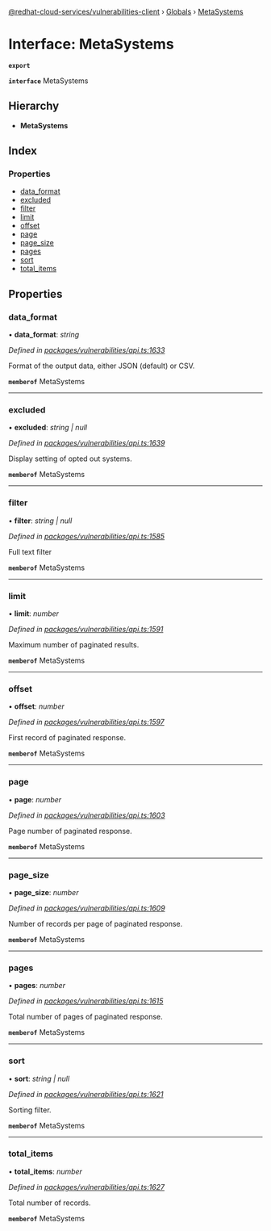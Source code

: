 [@redhat-cloud-services/vulnerabilities-client](../README.md) › [Globals](../globals.md) › [MetaSystems](metasystems.md)

# Interface: MetaSystems

**`export`** 

**`interface`** MetaSystems

## Hierarchy

* **MetaSystems**

## Index

### Properties

* [data_format](metasystems.md#data_format)
* [excluded](metasystems.md#excluded)
* [filter](metasystems.md#filter)
* [limit](metasystems.md#limit)
* [offset](metasystems.md#offset)
* [page](metasystems.md#page)
* [page_size](metasystems.md#page_size)
* [pages](metasystems.md#pages)
* [sort](metasystems.md#sort)
* [total_items](metasystems.md#total_items)

## Properties

###  data_format

• **data_format**: *string*

*Defined in [packages/vulnerabilities/api.ts:1633](https://github.com/RedHatInsights/javascript-clients/blob/master/packages/vulnerabilities/api.ts#L1633)*

Format of the output data, either JSON (default) or CSV.

**`memberof`** MetaSystems

___

###  excluded

• **excluded**: *string | null*

*Defined in [packages/vulnerabilities/api.ts:1639](https://github.com/RedHatInsights/javascript-clients/blob/master/packages/vulnerabilities/api.ts#L1639)*

Display setting of opted out systems.

**`memberof`** MetaSystems

___

###  filter

• **filter**: *string | null*

*Defined in [packages/vulnerabilities/api.ts:1585](https://github.com/RedHatInsights/javascript-clients/blob/master/packages/vulnerabilities/api.ts#L1585)*

Full text filter

**`memberof`** MetaSystems

___

###  limit

• **limit**: *number*

*Defined in [packages/vulnerabilities/api.ts:1591](https://github.com/RedHatInsights/javascript-clients/blob/master/packages/vulnerabilities/api.ts#L1591)*

Maximum number of paginated results.

**`memberof`** MetaSystems

___

###  offset

• **offset**: *number*

*Defined in [packages/vulnerabilities/api.ts:1597](https://github.com/RedHatInsights/javascript-clients/blob/master/packages/vulnerabilities/api.ts#L1597)*

First record of paginated response.

**`memberof`** MetaSystems

___

###  page

• **page**: *number*

*Defined in [packages/vulnerabilities/api.ts:1603](https://github.com/RedHatInsights/javascript-clients/blob/master/packages/vulnerabilities/api.ts#L1603)*

Page number of paginated response.

**`memberof`** MetaSystems

___

###  page_size

• **page_size**: *number*

*Defined in [packages/vulnerabilities/api.ts:1609](https://github.com/RedHatInsights/javascript-clients/blob/master/packages/vulnerabilities/api.ts#L1609)*

Number of records per page of paginated response.

**`memberof`** MetaSystems

___

###  pages

• **pages**: *number*

*Defined in [packages/vulnerabilities/api.ts:1615](https://github.com/RedHatInsights/javascript-clients/blob/master/packages/vulnerabilities/api.ts#L1615)*

Total number of pages of paginated response.

**`memberof`** MetaSystems

___

###  sort

• **sort**: *string | null*

*Defined in [packages/vulnerabilities/api.ts:1621](https://github.com/RedHatInsights/javascript-clients/blob/master/packages/vulnerabilities/api.ts#L1621)*

Sorting filter.

**`memberof`** MetaSystems

___

###  total_items

• **total_items**: *number*

*Defined in [packages/vulnerabilities/api.ts:1627](https://github.com/RedHatInsights/javascript-clients/blob/master/packages/vulnerabilities/api.ts#L1627)*

Total number of records.

**`memberof`** MetaSystems
